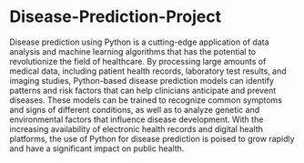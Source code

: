 # Disease-Prediction-Project
Disease prediction using Python is a cutting-edge application of data analysis and machine learning algorithms that has the potential to revolutionize the field of healthcare. By processing large amounts of medical data, including patient health records, laboratory test results, and imaging studies, Python-based disease prediction models can identify patterns and risk factors that can help clinicians anticipate and prevent diseases. These models can be trained to recognize common symptoms and signs of different conditions, as well as to analyze genetic and environmental factors that influence disease development. With the increasing availability of electronic health records and digital health platforms, the use of Python for disease prediction is poised to grow rapidly and have a significant impact on public health.
